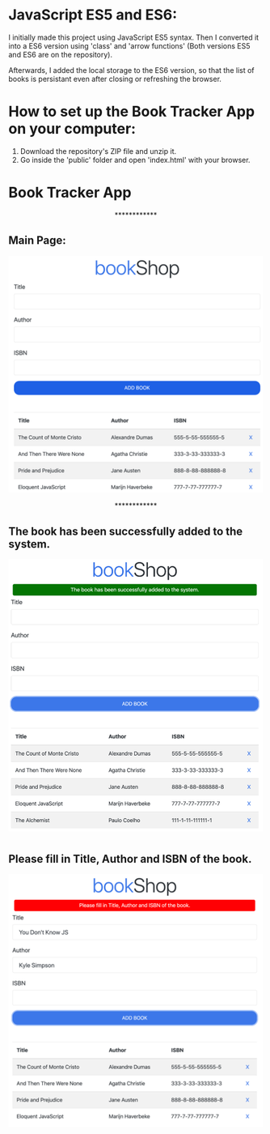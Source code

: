 # JavaScript ES5 and ES6:
I initially made this project using JavaScript ES5 syntax. Then I converted it into a ES6 version using 'class' and 'arrow functions' (Both versions ES5 and ES6 are on the repository).

Afterwards, I added the local storage to the ES6 version, so that the list of books is persistant even after closing or refreshing the browser.

# How to set up the Book Tracker App on your computer:
1. Download the repository's ZIP file and unzip it.
2. Go inside the 'public' folder and open 'index.html' with your browser.

# Book Tracker App

<p style="text-align: center;">************</p>

## Main Page:
![](images/image01.png)

<p style="text-align: center;">************</p>

## The book has been successfully added to the system.
![](images/image02.png)

 <h1></h1>
 <h1></h1>

## Please fill in Title, Author and ISBN of the book.
![](images/image03.png)

